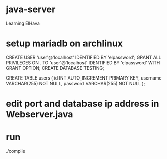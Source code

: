 # java-server
Learning ElHava


# setup mariadb on archlinux
CREATE USER 'user'@'localhost' IDENTIFIED BY 'elpassword';
GRANT ALL PRIVILEGES ON *.* TO 'user'@'localhost' IDENTIFIED BY 'elpassword' WITH GRANT OPTION;
CREATE DATABASE TESTING;

CREATE TABLE users (
    id INT AUTO_INCREMENT PRIMARY KEY,
    username VARCHAR(255) NOT NULL,
    password VARCHAR(255) NOT NULL
);


# edit port and database ip address in Webserver.java
# run
./compile
